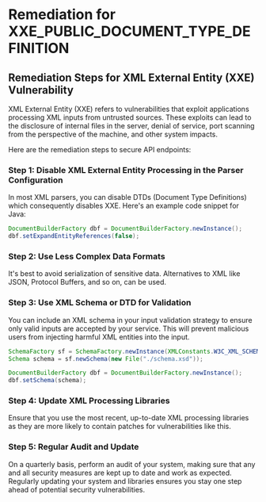 # Remediation for XXE_PUBLIC_DOCUMENT_TYPE_DEFINITION

## Remediation Steps for XML External Entity (XXE) Vulnerability
XML External Entity (XXE) refers to vulnerabilities that exploit applications processing XML inputs from untrusted sources. These exploits can lead to the disclosure of internal files in the server, denial of service, port scanning from the perspective of the machine, and other system impacts.

Here are the remediation steps to secure API endpoints:

### Step 1: Disable XML External Entity Processing in the Parser Configuration
In most XML parsers, you can disable DTDs (Document Type Definitions) which consequently disables XXE. Here's an example code snippet for Java:

```java
DocumentBuilderFactory dbf = DocumentBuilderFactory.newInstance();
dbf.setExpandEntityReferences(false);
```

### Step 2: Use Less Complex Data Formats
It's best to avoid serialization of sensitive data. Alternatives to XML like JSON, Protocol Buffers, and so on, can be used.

### Step 3: Use XML Schema or DTD for Validation
You can include an XML schema in your input validation strategy to ensure only valid inputs are accepted by your service. This will prevent malicious users from injecting harmful XML entities into the input.

```java
SchemaFactory sf = SchemaFactory.newInstance(XMLConstants.W3C_XML_SCHEMA_NS_URI);
Schema schema = sf.newSchema(new File("./schema.xsd"));

DocumentBuilderFactory dbf = DocumentBuilderFactory.newInstance();
dbf.setSchema(schema);
``` 

### Step 4: Update XML Processing Libraries
Ensure that you use the most recent, up-to-date XML processing libraries as they are more likely to contain patches for vulnerabilities like this.

### Step 5: Regular Audit and Update
On a quarterly basis, perform an audit of your system, making sure that any and all security measures are kept up to date and work as expected. Regularly updating your system and libraries ensures you stay one step ahead of potential security vulnerabilities.